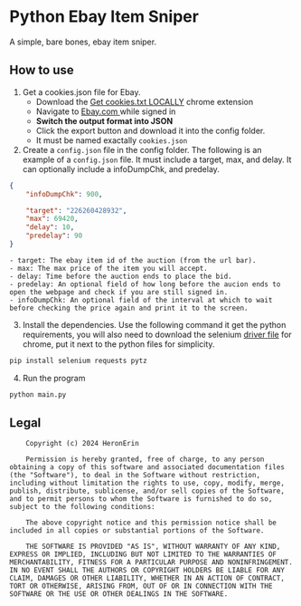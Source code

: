 # Python Ebay Item Sniper


A simple, bare bones, ebay item sniper. 



## How to use

1. Get a cookies.json file for Ebay.
	* Download the [Get cookies.txt LOCALLY](https://chromewebstore.google.com/detail/get-cookiestxt-locally/cclelndahbckbenkjhflpdbgdldlbecc) chrome extension
	* Navigate to [Ebay.com ](https://www.ebay.com/) while signed in
	* **Switch the output format into JSON**
	* Click the export button and download it into the config folder.
	* It must be named exactally `cookies.json`
2. Create a `config.json` file in the config folder. The following is an example of a `config.json` file. It must include a target, max, and delay. It can optionally include a infoDumpChk, and predelay. 
```json
{
	"infoDumpChk": 900,

	"target": "226260428932",
	"max": 69420,
	"delay": 10,
	"predelay": 90
}
```
	- target: The ebay item id of the auction (from the url bar).
	- max: The max price of the item you will accept.
	- delay: Time before the auction ends to place the bid.
	- predelay: An optional field of how long before the aucion ends to open the webpage and check if you are still signed in.
	- infoDumpChk: An optional field of the interval at which to wait before checking the price again and print it to the screen.
3. Install the dependencies. Use the following command it get the python requirements, you will also need to download the selenium [driver file](https://selenium-python.readthedocs.io/installation.html#drivers) for chrome, put it next to the python files for simplicity. 
```bash
pip install selenium requests pytz
```
4. Run the program
```bash
python main.py
```


## Legal
```plaintext
	Copyright (c) 2024 HeronErin

	Permission is hereby granted, free of charge, to any person obtaining a copy of this software and associated documentation files (the "Software"), to deal in the Software without restriction, including without limitation the rights to use, copy, modify, merge, publish, distribute, sublicense, and/or sell copies of the Software, and to permit persons to whom the Software is furnished to do so, subject to the following conditions:

	The above copyright notice and this permission notice shall be included in all copies or substantial portions of the Software.

	THE SOFTWARE IS PROVIDED "AS IS", WITHOUT WARRANTY OF ANY KIND, EXPRESS OR IMPLIED, INCLUDING BUT NOT LIMITED TO THE WARRANTIES OF MERCHANTABILITY, FITNESS FOR A PARTICULAR PURPOSE AND NONINFRINGEMENT. IN NO EVENT SHALL THE AUTHORS OR COPYRIGHT HOLDERS BE LIABLE FOR ANY CLAIM, DAMAGES OR OTHER LIABILITY, WHETHER IN AN ACTION OF CONTRACT, TORT OR OTHERWISE, ARISING FROM, OUT OF OR IN CONNECTION WITH THE SOFTWARE OR THE USE OR OTHER DEALINGS IN THE SOFTWARE.
```




